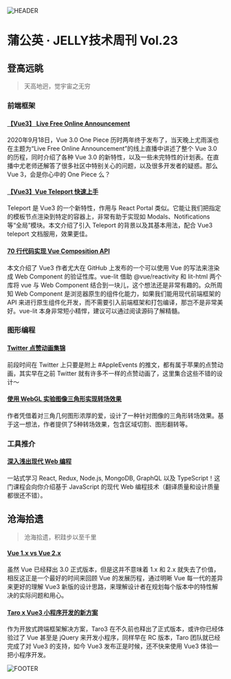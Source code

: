 ![HEADER](http://img13.360buyimg.com/ling/jfs/t1/150617/9/1290/206619/5f6952f8Ee23dab26/468c1983f71c544d.jpg)

# 蒲公英 · JELLY技术周刊 Vol.23

## 登高远眺

> 天高地迥，觉宇宙之无穷

### 前端框架

#### [【Vue3】 Live Free Online Announcement](http://3.cn/100oM-BM2)

2020年9月18日，Vue 3.0 One Piece 历时两年终于发布了，当天晚上尤雨溪也在主题为“Live Free Online Announcement”的线上直播中讲述了整个 Vue 3.0 的历程，同时介绍了各种 Vue 3.0 的新特性，以及一些未完特性的计划表。在直播中尤老师还解答了很多社区中特别关心的问题，以及很多开发者的疑惑。那么 Vue 3，会是你心中的 One Piece 么？

#### [【Vue3】Vue Teleport 快速上手](http://3.cn/1-00oMBM4)

Teleport 是 Vue3 的一个新特性，作用与 React Portal 类似。它能让我们把指定的模板节点渲染到特定的容器上，非常有助于实现如 Modals、Notifications 等“全局”模块。本文介绍了引入 Teleport 的背景以及其基本用法，配合 Vue3 teleport 文档服用，效果更佳。

#### [70 行代码实现 Vue Composition API](http://3.cn/100oMB-he)

本文介绍了 Vue3 作者尤大在 GitHub 上发布的一个可以使用 Vue 的写法来渲染成 Web Component 的验证性库。vue-lit 借助 @vue/reactivity 和 lit-html 两个库将 vue 与 Web Component 结合到一块儿，这个想法还是非常有趣的。众所周知 Web Component 是浏览器原生的组件化能力，如果我们能用现代前端框架的 API 来进行原生组件化开发，而不需要引入前端框架和打包编译，那岂不是非常美好。vue-lit 本身非常短小精悍，建议可以通过阅读源码了解精髓。

### 图形编程

#### [Twitter 点赞动画集锦](http://3.cn/10-0oMBM1)

前段时间在 Twitter 上只要是附上 #AppleEvents 的推文，都有属于苹果的点赞动画，其实早在之前 Twitter 就有许多不一样的点赞动画了，这里集合这些不错的设计～

#### [使用 WebGL 实验图像三角形实现转场效果](http://3.cn/100o-MANS)

作者凭借着对三角几何图形浓厚的爱，设计了一种针对图像的三角形转场效果。基于这一想法，作者提供了5种转场效果，包含区域切割、图形翻转等。

### 工具推介

#### [深入浅出现代 Web 编程](http://3.cn/1-00oMChJ)

一站式学习 React, Redux, Node.js, MongoDB, GraphQL 以及 TypeScript！这门课程会向你介绍基于 JavaScript 的现代 Web 编程技术（翻译质量和设计质量都很还不错）。

## 沧海拾遗

> 沧海拾遗，积跬步以至千里

#### [Vue 1.x vs Vue 2.x](http://3.cn/100oM-BM3)

虽然 Vue 已经释出 3.0 正式版本，但是这并不意味着 1.x 和 2.x 就失去了价值，相反这正是一个最好的时间来回顾 Vue 的发展历程，通过明晰 Vue 每一代的差异来更好的理解 Vue3 新版的设计思路，来理解设计者在规划每个版本中的特性解决的实际问题和用心。

#### [Taro x Vue3 小程序开发的新方案](http://3.cn/100oM-ANR)

作为开放式跨端框架解决方案，Taro3 在不久前也释出了正式版本，或许你已经体验过了 Vue 甚至是 jQuery 来开发小程序，同样早在 RC 版本，Taro 团队就已经完成了对 Vue3 的支持，如今 Vue3 发布正是时候，还不快来使用 Vue3 体验一把小程序开发。

![FOOTER](https://img20.360buyimg.com/ling/jfs/t1/93326/34/18555/167361/5e946665E13c912ae/9a8405dd8be2dad4.jpg)
